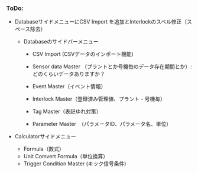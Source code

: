 ### ToDo:
- DatabaseサイドメニューにCSV Import を追加とInterlockのスペル修正（スペース除去）
	- Databaseのサイドバーメニュー
		- CSV Import (CSVデータのインポート機能)
		- Sensor data Master （プラントとか号機毎のデータ存在期間とか）: どのくらいデータありますか？
		- Event Master（イベント情報）
		- Interlock Master（登録済み管理値、プラント・号機毎）
	
		- Tag Master（表記ゆれ対策）
		- Parameter Master　（パラメータID、パラメータ名、単位）
	
- Calculatorサイドメニュー
	- Formula（数式）
	- Unit Comvert Formula（単位換算）
	- Trigger Condition Master (キック信号条件)